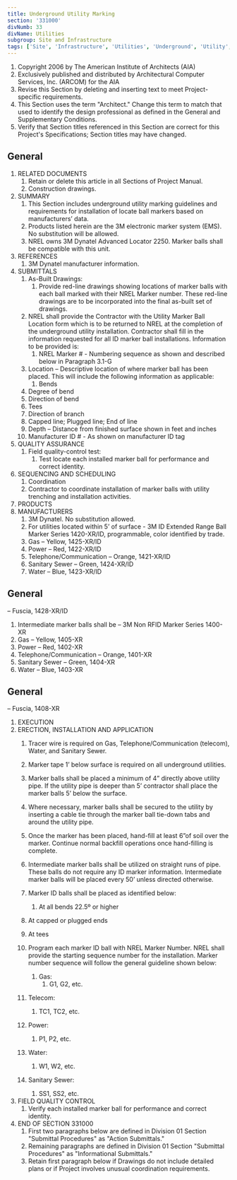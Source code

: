 ```yaml
---
title: Underground Utility Marking
section: '331000'
divNumb: 33
divName: Utilities
subgroup: Site and Infrastructure
tags: ['Site', 'Infrastructure', 'Utilities', 'Underground', 'Utility', 'Marking']
---
```


1. Copyright 2006 by The American Institute of Architects (AIA)
1. Exclusively published and distributed by Architectural Computer Services, Inc. (ARCOM) for the AIA
1. Revise this Section by deleting and inserting text to meet Project-specific requirements.
1. This Section uses the term "Architect." Change this term to match that used to identify the design professional as defined in the General and Supplementary Conditions.
1. Verify that Section titles referenced in this Section are correct for this Project's Specifications; Section titles may have changed.

## General

1. RELATED DOCUMENTS
   1. Retain or delete this article in all Sections of Project Manual.
   1. Construction drawings.
1. SUMMARY
   1. This Section includes underground utility marking guidelines and requirements for installation of locate ball markers based on manufacturers’ data. 
   1. Products listed herein are the 3M electronic marker system (EMS). No substitution will be allowed.
   1. NREL owns 3M Dynatel Advanced Locator 2250. Marker balls shall be compatible with this unit. 
1. REFERENCES
   1. 3M Dynatel manufacturer information.
1. SUBMITTALS
   1. As-Built Drawings:
      1. Provide red-line drawings showing locations of marker balls with each ball marked with their NREL Marker number. These red-line drawings are to be incorporated into the final as-built set of drawings.
   1. NREL shall provide the Contractor with the Utility Marker Ball Location form which is to be returned to NREL at the completion of the underground utility installation. Contractor shall fill in the information requested for all ID marker ball installations. Information to be provided is:
      1. NREL Marker # - Numbering sequence as shown and described below in Paragraph 3.1-G
   1. Location – Descriptive location of where marker ball has been placed. This will include the following information as applicable:
      1. Bends
   1. Degree of bend
   1. Direction of bend
   1. Tees
   1. Direction of branch
   1. Capped line; Plugged line; End of line
   1. Depth – Distance from finished surface shown in feet and inches
   1. Manufacturer ID # - As shown on manufacturer ID tag
1. QUALITY ASSURANCE
   1. Field quality-control test:
      1. Test locate each installed marker ball for performance and correct identity.
1. SEQUENCING AND SCHEDULING
   1. Coordination
   1. Contractor to coordinate installation of marker balls with utility trenching and installation activities.
1. PRODUCTS
1. MANUFACTURERS
   1. 3M Dynatel. No substitution allowed.
   1. For utilities located within 5’ of surface - 3M ID Extended Range Ball Marker Series 1420-XR/ID, programmable, color identified by trade. 
   1. Gas – Yellow, 1425-XR/ID
   1. Power – Red, 1422-XR/ID
   1. Telephone/Communication – Orange, 1421-XR/ID
   1. Sanitary Sewer – Green, 1424-XR/ID
   1. Water – Blue, 1423-XR/ID

## General

 – Fuscia, 1428-XR/ID
   1. Intermediate marker balls shall be – 3M Non RFID Marker Series 1400-XR
   1. Gas – Yellow, 1405-XR
   1. Power – Red, 1402-XR
   1. Telephone/Communication – Orange, 1401-XR
   1. Sanitary Sewer – Green, 1404-XR
   1. Water – Blue, 1403-XR

## General

 – Fuscia, 1408-XR 
1. EXECUTION
1. ERECTION, INSTALLATION AND APPLICATION
   1. Tracer wire is required on Gas, Telephone/Communication (telecom), Water, and Sanitary Sewer.
   1. Marker tape 1’ below surface is required on all underground utilities.
   1. Marker balls shall be placed a minimum of 4” directly above utility pipe. If the utility pipe is deeper than 5’ contractor shall place the marker balls 5’ below the surface.

 
   1. Where necessary, marker balls shall be secured to the utility by inserting a cable tie through the marker ball tie-down tabs and around the utility pipe.
   1. Once the marker has been placed, hand-fill at least 6”of soil over the marker. Continue normal backfill operations once hand-filling is complete.
   1. Intermediate marker balls shall be utilized on straight runs of pipe. These balls do not require any ID marker information. Intermediate marker balls will be placed every 50’ unless directed otherwise.
   1. Marker ID balls shall be placed as identified below:
      1. At all bends 22.5º or higher
   1. At capped or plugged ends
   1. At tees
   1. Program each marker ID ball with NREL Marker Number. NREL shall provide the starting sequence number for the installation. Marker number sequence will follow the general guideline shown below:
      1. Gas:
         1. G1, G2, etc.
   1. Telecom:
      1. TC1, TC2, etc.
   1. Power:
      1. P1, P2, etc.
   1. Water:
      1. W1, W2, etc.
   1. Sanitary Sewer:
      1. SS1, SS2, etc.
1. FIELD QUALITY CONTROL
   1. Verify each installed marker ball for performance and correct identity.
1. END OF SECTION 331000
   1. First two paragraphs below are defined in Division 01 Section "Submittal Procedures" as "Action Submittals."
   1. Remaining paragraphs are defined in Division 01 Section "Submittal Procedures" as "Informational Submittals."
   1. Retain first paragraph below if Drawings do not include detailed plans or if Project involves unusual coordination requirements.

